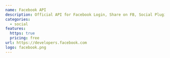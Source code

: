 ```yaml
---
name: Facebook API
description: Official API for Facebook Login, Share on FB, Social Plugins, Analytics and more!
categories:
  - social
features:
  https: true
  pricing: free
url: https://developers.facebook.com
logo: facebook.png
---
```

